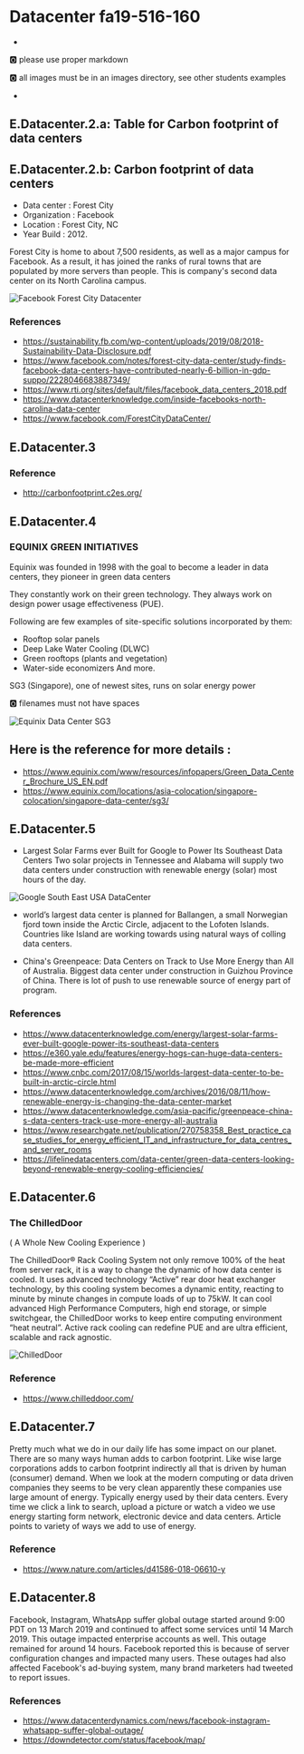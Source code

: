 # Datacenter fa19-516-160

+
:o2: please use proper markdown

:o2: all images must be in an images directory, see other students examples

+

## E.Datacenter.2.a: Table for Carbon footprint of data centers

## E.Datacenter.2.b: Carbon footprint of data centers
* Data center   : Forest City
* Organization  : Facebook
* Location      : Forest City, NC
* Year Build    : 2012.

Forest City is home to about 7,500 residents, as well as a major campus for Facebook. 
As a result, it has joined the ranks of rural towns that are populated by more servers than people. This is company's 
second  data center on its North Carolina campus.

![Facebook Forest City Datacenter](images/FBNC.png)


### References
* <https://sustainability.fb.com/wp-content/uploads/2019/08/2018-Sustainability-Data-Disclosure.pdf>
* <https://www.facebook.com/notes/forest-city-data-center/study-finds-facebook-data-centers-have-contributed-nearly-6-billion-in-gdp-suppo/2228046683887349/>
* <https://www.rti.org/sites/default/files/facebook_data_centers_2018.pdf>
* <https://www.datacenterknowledge.com/inside-facebooks-north-carolina-data-center>
* <https://www.facebook.com/ForestCityDataCenter/>

## E.Datacenter.3

### Reference

*  <http://carbonfootprint.c2es.org/>

## E.Datacenter.4

### EQUINIX GREEN INITIATIVES

Equinix was founded in 1998 with the goal to become a leader in data centers, they pioneer in green data centers

They constantly work on their green technology. They always work on design power usage effectiveness (PUE).

Following are few examples of site-specific solutions  incorporated by them:
   
   * Rooftop solar panels
   * Deep Lake Water Cooling (DLWC)
   * Green rooftops (plants and vegetation)
   * Water-side economizers
   And more.
    
SG3 (Singapore), one of newest sites, runs on solar energy power
    
:o2: filenames must not have spaces

![Equinix Data Center SG3](images/EquinixDataCenterSG3.png)    

## Here is the reference for more details :

*   <https://www.equinix.com/www/resources/infopapers/Green_Data_Center_Brochure_US_EN.pdf>
*   <https://www.equinix.com/locations/asia-colocation/singapore-colocation/singapore-data-center/sg3/>

   
## E.Datacenter.5

* Largest Solar Farms ever Built for Google to Power Its Southeast Data Centers
Two solar projects in Tennessee and Alabama  will supply two data centers under construction with renewable energy (solar) most hours of the day.

![Google South East USA DataCenter](images/GoogleSE.png)

* world’s largest data center is planned for Ballangen, a small Norwegian fjord town inside the Arctic Circle, adjacent to the Lofoten Islands.
Countries like Island are working towards using natural ways of colling data centers.

* China's Greenpeace:  Data Centers on Track to Use More Energy than All of Australia. Biggest data center under construction in  Guizhou Province of China.
There is lot of push to use renewable source of energy part of program.

### References

*  <https://www.datacenterknowledge.com/energy/largest-solar-farms-ever-built-google-power-its-southeast-data-centers>
*  <https://e360.yale.edu/features/energy-hogs-can-huge-data-centers-be-made-more-efficient>
*  <https://www.cnbc.com/2017/08/15/worlds-largest-data-center-to-be-built-in-arctic-circle.html>
*  <https://www.datacenterknowledge.com/archives/2016/08/11/how-renewable-energy-is-changing-the-data-center-market>
*  <https://www.datacenterknowledge.com/asia-pacific/greenpeace-china-s-data-centers-track-use-more-energy-all-australia>
*  <https://www.researchgate.net/publication/270758358_Best_practice_case_studies_for_energy_efficient_IT_and_infrastructure_for_data_centres_and_server_rooms>
*  <https://lifelinedatacenters.com/data-center/green-data-centers-looking-beyond-renewable-energy-cooling-efficiencies/>


## E.Datacenter.6

### The ChilledDoor 

( A Whole New Cooling Experience )

The ChilledDoor® Rack Cooling System not only remove 100% of the heat from server rack, it is a way to change the dynamic of how data center is cooled.
It uses advanced technology “Active” rear door heat exchanger technology, by this cooling system becomes a dynamic entity, reacting to minute by minute changes in compute loads of up to 75kW. 
It can cool advanced High Performance Computers, high end storage, or simple switchgear, the ChilledDoor works to keep entire computing environment “heat neutral”.
Active rack cooling can redefine PUE and are ultra efficient, scalable and rack agnostic.


![ChilledDoor](images/ChillD.png)

### Reference

*  <https://www.chilleddoor.com/>

## E.Datacenter.7

Pretty much what we do in our daily life has some impact on our planet. There are so many ways human adds to carbon footprint. 
Like wise large corporations adds to carbon footprint indirectly all that is driven by human (consumer) demand. When we look at the modern computing or data driven companies they seems to be very clean apparently these companies use large amount of energy.
Typically energy used by their data centers. Every time we click a link to search, upload a picture or watch a video we use energy starting form network, electronic device and data centers.
Article points to variety of ways we add to use of energy. 

### Reference

*  <https://www.nature.com/articles/d41586-018-06610-y>

## E.Datacenter.8   

   Facebook, Instagram, WhatsApp suffer global outage started around 9:00 PDT on 13 March 2019 and continued to affect some services until 14 March 2019. This outage impacted enterprise accounts as well.
   This outage remained for around 14 hours.
   Facebook reported this is because of server configuration changes and impacted many users.
   These outages had also affected Facebook's ad-buying system, many brand marketers had tweeted to report issues. 
   
### References

*  <https://www.datacenterdynamics.com/news/facebook-instagram-whatsapp-suffer-global-outage/>
*  <https://downdetector.com/status/facebook/map/>

   
